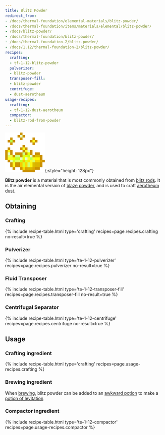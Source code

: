 ```yaml
---
title: Blitz Powder
redirect_from:
- /docs/thermal-foundation/elemental-materials/blitz-powder/
- /docs/thermal-foundation/items/materials/elemental/blitz-powder/
- /docs/blitz-powder/
- /docs/thermal-foundation/blitz-powder/
- /docs/thermal-foundation-2/blitz-powder/
- /docs/1.12/thermal-foundation-2/blitz-powder/
recipes:
  crafting:
  - tf-1-12-blitz-powder
  pulverizer:
  - blitz-powder
  transposer-fill:
  - blitz-powder
  centrifuge:
  - dust-aerotheum
usage-recipes:
  crafting:
  - tf-1-12-dust-aerotheum
  compactor:
  - blitz-rod-from-powder
---
```


![Blitz powder](/assets/images/thermal-foundation-2/blitz-powder.gif){:style="height: 128px"}


**Blitz powder** is a material that is most commonly obtained from [blitz
rods](../blitz-rod/). It is the air elemental version of [blaze
powder](https://minecraft.gamepedia.com/Blaze_Powder), and is used to craft
[aerotheum dust](../aerotheum-dust/).


Obtaining
---------

### Crafting
{% include recipe-table.html type='crafting' recipes=page.recipes.crafting no-result=true %}

### Pulverizer
{% include recipe-table.html type='te-1-12-pulverizer' recipes=page.recipes.pulverizer no-result=true %}

### Fluid Transposer
{% include recipe-table.html type='te-1-12-transposer-fill' recipes=page.recipes.transposer-fill no-result=true %}

### Centrifugal Separator
{% include recipe-table.html type='te-1-12-centrifuge' recipes=page.recipes.centrifuge no-result=true %}


Usage
-----

### Crafting ingredient
{% include recipe-table.html type='crafting' recipes=page.usage-recipes.crafting %}

### Brewing ingredient
When [brewing](https://minecraft.gamepedia.com/Brewing), blitz powder can be
added to an [awkward
potion](https://minecraft.gamepedia.com/Potion#Base_potions) to make a [potion
of levitation](../../cofh-core/potions/).

### Compactor ingredient
{% include recipe-table.html type='te-1-12-compactor' recipes=page.usage-recipes.compactor %}

